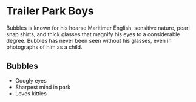 # Trailer Park Boys
Bubbles is known for his hoarse Maritimer English, sensitive nature, pearl snap shirts, and thick glasses that magnify his eyes to a considerable degree. Bubbles has never been seen without his glasses, even in photographs of him as a child.
## Bubbles
* Googly eyes
* Sharpest mind in park
* Loves kitties
